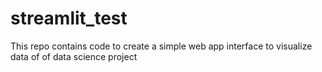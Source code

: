 # streamlit_test
This repo contains code to create a simple web app interface to visualize data of of data science project
